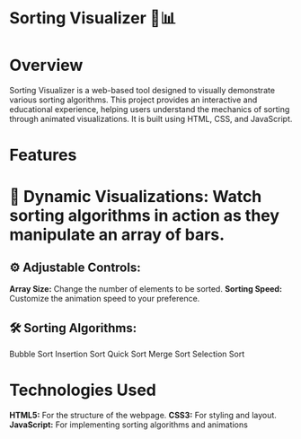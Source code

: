 # Sorting Visualizer 🎨📊
# Overview
Sorting Visualizer is a web-based tool designed to visually demonstrate various sorting algorithms. This project provides an interactive and educational experience, helping users understand the mechanics of sorting through animated visualizations. It is built using HTML, CSS, and JavaScript.

# Features
# 🎨 Dynamic Visualizations: Watch sorting algorithms in action as they manipulate an array of bars.
## ⚙️ Adjustable Controls:
**Array Size:** Change the number of elements to be sorted.
**Sorting Speed:** Customize the animation speed to your preference.
## 🛠️ Sorting Algorithms:
Bubble Sort
Insertion Sort
Quick Sort
Merge Sort
Selection Sort

# Technologies Used
**HTML5:** For the structure of the webpage.
**CSS3:** For styling and layout.
**JavaScript:** For implementing sorting algorithms and animations
